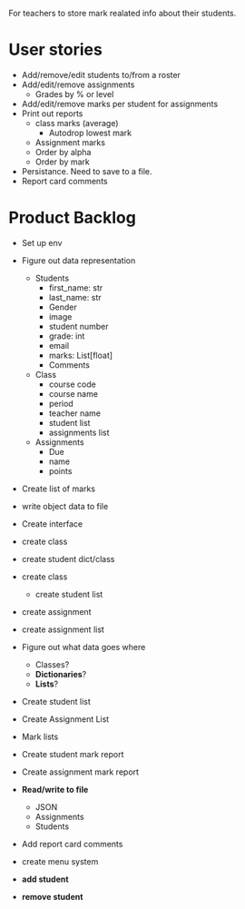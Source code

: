 For teachers to store mark realated info about their students.

# User stories
- Add/remove/edit students to/from a roster
- Add/edit/remove assignments
    - Grades by % or level
- Add/edit/remove marks per student for assignments
- Print out reports
    - class marks (average)
        - Autodrop lowest mark
    - Assignment marks
    - Order by alpha
    - Order by mark
- Persistance. Need to save to a file.
- Report card comments

# Product Backlog
- Set up env
- Figure out data representation
    - Students
        - first_name: str
        - last_name: str
        - Gender
        - image
        - student number
        - grade: int
        - email
        - marks: List[float]
        - Comments
    - Class
        - course code
        - course name
        - period
        - teacher name
        - student list
        - assignments list
    - Assignments
        - Due
        - name
        - points
- Create list of marks
- write object data to file
- Create interface
- create class
- create student dict/class
- create class
    - create student list
- create assignment
- create assignment list


- Figure out what data goes where
  - Classes?
  - **Dictionaries**?
  - **Lists**?
- Create student list
- Create Assignment List
- Mark lists
- Create student mark report
- Create assignment mark report
- **Read/write to file**
  - JSON
  - Assignments
  - Students
- Add report card comments
- create menu system

- **add student**
- **remove student**
